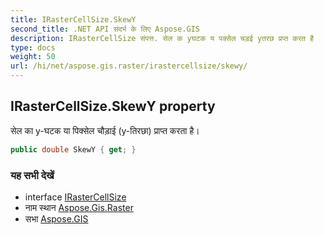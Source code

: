 ```yaml
---
title: IRasterCellSize.SkewY
second_title: .NET API संदर्भ के लिए Aspose.GIS
description: IRasterCellSize संपत्त. सेल क yघटक य पक्सेल चड़ई yतरछ प्रप्त करत है
type: docs
weight: 50
url: /hi/net/aspose.gis.raster/irastercellsize/skewy/
---
```

## IRasterCellSize.SkewY property

सेल का y-घटक या पिक्सेल चौड़ाई (y-तिरछा) प्राप्त करता है।

```csharp
public double SkewY { get; }
```

### यह सभी देखें

* interface [IRasterCellSize](../)
* नाम स्थान [Aspose.Gis.Raster](../../irastercellsize/)
* सभा [Aspose.GIS](../../../)


